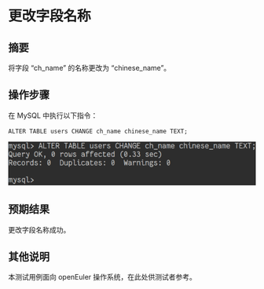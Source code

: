 # 更改字段名称

## 摘要

将字段 “ch_name” 的名称更改为 “chinese_name”。

## 操作步骤

在 MySQL 中执行以下指令：

```
ALTER TABLE users CHANGE ch_name chinese_name TEXT;
```

![更改字段名称-1](./img/更改字段名称-1.png)

## 预期结果

更改字段名称成功。

## 其他说明

本测试用例面向 openEuler 操作系统，在此处供测试者参考。
